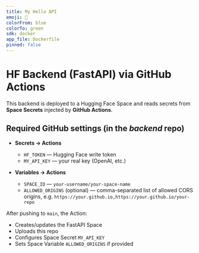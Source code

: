 ```yaml
---
title: My Hello API
emoji: 🚀
colorFrom: blue
colorTo: green
sdk: docker
app_file: Dockerfile
pinned: false
---
```

# HF Backend (FastAPI) via GitHub Actions

This backend is deployed to a Hugging Face Space and reads secrets from **Space Secrets** injected by **GitHub Actions**.


## Required GitHub settings (in the *backend* repo)

- **Secrets → Actions**
  - `HF_TOKEN` — Hugging Face write token
  - `MY_API_KEY` — your real key (OpenAI, etc.)

- **Variables → Actions**
  - `SPACE_ID` — `your-username/your-space-name`
  - `ALLOWED_ORIGINS` (optional) — comma-separated list of allowed CORS origins, e.g. `https://your.github.io,https://your.github.io/your-repo`

After pushing to `main`, the Action:
- Creates/updates the FastAPI Space
- Uploads this repo
- Configures Space Secret `MY_API_KEY`
- Sets Space Variable `ALLOWED_ORIGINS` if provided
